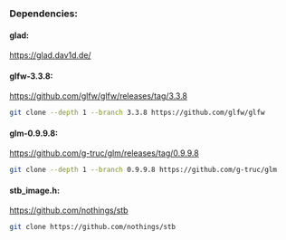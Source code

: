 ### Dependencies:   
#### glad:   
https://glad.dav1d.de/   
#### glfw-3.3.8:   
https://github.com/glfw/glfw/releases/tag/3.3.8  
```sh
git clone --depth 1 --branch 3.3.8 https://github.com/glfw/glfw
```  
#### glm-0.9.9.8:   
https://github.com/g-truc/glm/releases/tag/0.9.9.8   
```sh
git clone --depth 1 --branch 0.9.9.8 https://github.com/g-truc/glm
```
#### stb_image.h:   
https://github.com/nothings/stb   
```sh
git clone https://github.com/nothings/stb
```
